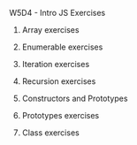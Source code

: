 W5D4 - Intro JS Exercises

1. Array exercises

2. Enumerable exercises

3. Iteration exercises

4. Recursion exercises

5. Constructors and Prototypes

6. Prototypes exercises

7. Class exercises
